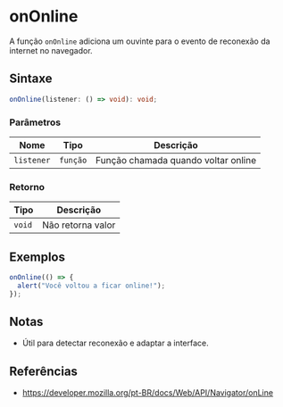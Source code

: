 # onOnline

A função `onOnline` adiciona um ouvinte para o evento de reconexão da internet no navegador.

## Sintaxe

```typescript
onOnline(listener: () => void): void;
```

### Parâmetros

| Nome        | Tipo      | Descrição                                 |
|-------------|-----------|-------------------------------------------|
| `listener`  | `função`  | Função chamada quando voltar online       |

### Retorno

| Tipo    | Descrição           |
| ------- | ------------------- |
| `void`  | Não retorna valor   |

## Exemplos

```typescript
onOnline(() => {
  alert("Você voltou a ficar online!");
});
```

## Notas

* Útil para detectar reconexão e adaptar a interface.

## Referências

* https://developer.mozilla.org/pt-BR/docs/Web/API/Navigator/onLine